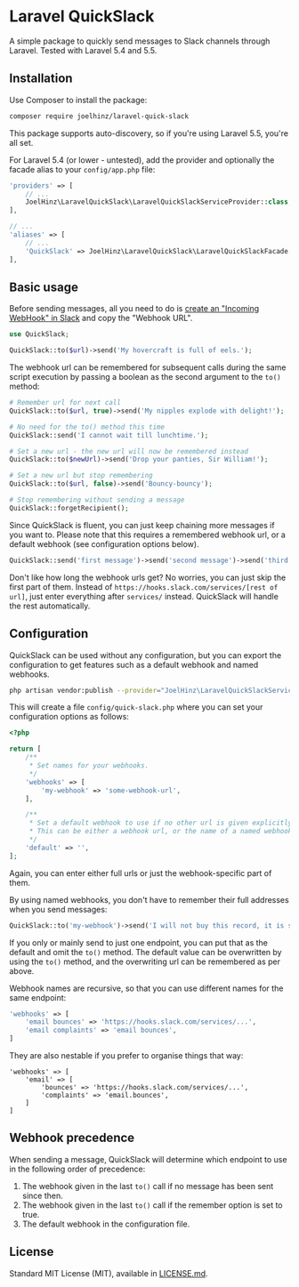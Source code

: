 # Laravel QuickSlack

A simple package to quickly send messages to Slack channels through Laravel. Tested with Laravel 5.4 and 5.5.

## Installation

Use Composer to install the package:

```bash
composer require joelhinz/laravel-quick-slack
```

This package supports auto-discovery, so if you're using Laravel 5.5, you're all set.

For Laravel 5.4 (or lower - untested), add the provider and optionally the facade alias to your `config/app.php` file:

```php
'providers' => [
    // ...
    JoelHinz\LaravelQuickSlack\LaravelQuickSlackServiceProvider::class,
],

// ...
'aliases' => [
    // ...
    'QuickSlack' => JoelHinz\LaravelQuickSlack\LaravelQuickSlackFacade::class,
],
```

## Basic usage

Before sending messages, all you need to do is [create an "Incoming WebHook" in Slack](https://www.slack.com/services/new/incoming-webhook) and copy the "Webhook URL".

```php
use QuickSlack;

QuickSlack::to($url)->send('My hovercraft is full of eels.');
```

The webhook url can be remembered for subsequent calls during the same script execution by passing a boolean as the second argument to the `to()` method:

```php
# Remember url for next call
QuickSlack::to($url, true)->send('My nipples explode with delight!');

# No need for the to() method this time
QuickSlack::send('I cannot wait till lunchtime.');

# Set a new url - the new url will now be remembered instead
QuickSlack::to($newUrl)->send('Drop your panties, Sir William!');

# Set a new url but stop remembering
QuickSlack::to($url, false)->send('Bouncy-bouncy');

# Stop remembering without sending a message
QuickSlack::forgetRecipient();
```

Since QuickSlack is fluent, you can just keep chaining more messages if you want to. Please note that this requires a remembered webhook url, or a default webhook (see configuration options below).

```php
QuickSlack::send('first message')->send('second message')->send('third message');
```

Don't like how long the webhook urls get? No worries, you can just skip the first part of them. Instead of `https://hooks.slack.com/services/[rest of url]`, just enter everything after `services/` instead. QuickSlack will handle the rest automatically.

## Configuration

QuickSlack can be used without any configuration, but you can export the configuration to get features such as a default webhook and named webhooks.

```bash
php artisan vendor:publish --provider="JoelHinz\LaravelQuickSlackServiceProvider"
```

This will create a file `config/quick-slack.php` where you can set your configuration options as follows:

```php
<?php

return [
    /**
     * Set names for your webhooks.
     */
    'webhooks' => [
        'my-webhook' => 'some-webhook-url',
    ],

    /**
     * Set a default webhook to use if no other url is given explicitly.
     * This can be either a webhook url, or the name of a named webhook above.
     */
    'default' => '',
];
```

Again, you can enter either full urls or just the webhook-specific part of them.

By using named webhooks, you don't have to remember their full addresses when you send messages:

```php
QuickSlack::to('my-webhook')->send('I will not buy this record, it is scratched.');
```

If you only or mainly send to just one endpoint, you can put that as the default and omit the `to()` method. The default value can be overwritten by using the `to()` method, and the overwriting url can be remembered as per above.

Webhook names are recursive, so that you can use different names for the same endpoint:

```php
'webhooks' => [
    'email bounces' => 'https://hooks.slack.com/services/...',
    'email complaints' => 'email bounces',
]
```

They are also nestable if you prefer to organise things that way:

```
'webhooks' => [
    'email' => [
        'bounces' => 'https://hooks.slack.com/services/...',
        'complaints' => 'email.bounces',
    ]
]
```

## Webhook precedence

When sending a message, QuickSlack will determine which endpoint to use in the following order of precedence:

1. The webhook given in the last `to()` call if no message has been sent since then.
2. The webhook given in the last `to()` call if the remember option is set to true.
3. The default webhook in the configuration file.

## License

Standard MIT License (MIT), available in [LICENSE.md](LICENSE.md).